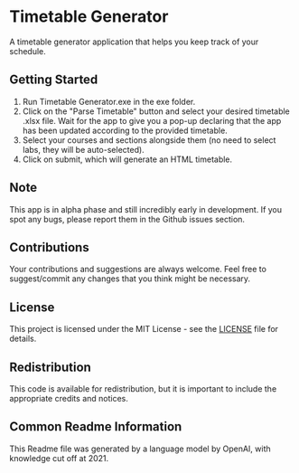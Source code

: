 # Timetable Generator

A timetable generator application that helps you keep track of your schedule.

## Getting Started

1. Run Timetable Generator.exe in the exe folder.
2. Click on the "Parse Timetable" button and select your desired timetable .xlsx file. Wait for the app to give you a pop-up declaring that the app has been updated according to the provided timetable.
3. Select your courses and sections alongside them (no need to select labs, they will be auto-selected).
4. Click on submit, which will generate an HTML timetable.

## Note
This app is in alpha phase and still incredibly early in development. If you spot any bugs, please report them in the Github issues section. 

## Contributions
Your contributions and suggestions are always welcome. Feel free to suggest/commit any changes that you think might be necessary.

## License
This project is licensed under the MIT License - see the [LICENSE](LICENSE) file for details.

## Redistribution
This code is available for redistribution, but it is important to include the appropriate credits and notices. 

## Common Readme Information
This Readme file was generated by a language model by OpenAI, with knowledge cut off at 2021.
